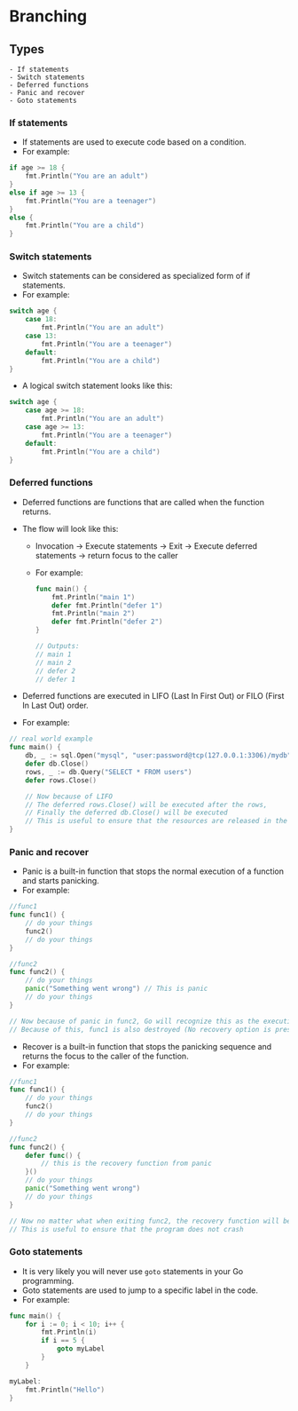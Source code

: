 # Branching

## Types

    - If statements
    - Switch statements
    - Deferred functions
    - Panic and recover
    - Goto statements

### If statements

- If statements are used to execute code based on a condition.
- For example:

```go
if age >= 18 {
    fmt.Println("You are an adult")
}
else if age >= 13 {
    fmt.Println("You are a teenager")
}
else {
    fmt.Println("You are a child")
}
```

### Switch statements

- Switch statements can be considered as specialized form of if statements.
- For example:

```go
switch age {
    case 18:
        fmt.Println("You are an adult")
    case 13:
        fmt.Println("You are a teenager")
    default:
        fmt.Println("You are a child")
}
```

- A logical switch statement looks like this:

```go
switch age {
    case age >= 18:
        fmt.Println("You are an adult")
    case age >= 13:
        fmt.Println("You are a teenager")
    default:
        fmt.Println("You are a child")
}
```

### Deferred functions

- Deferred functions are functions that are called when the function returns.
- The flow will look like this:

  - Invocation -> Execute statements -> Exit -> Execute deferred statements -> return focus to the caller
  - For example:

    ```go
    func main() {
        fmt.Println("main 1")
        defer fmt.Println("defer 1")
        fmt.Println("main 2")
        defer fmt.Println("defer 2")
    }

    // Outputs:
    // main 1
    // main 2
    // defer 2
    // defer 1
    ```

- Deferred functions are executed in LIFO (Last In First Out) or FILO (First In Last Out) order.
- For example:

```go
// real world example
func main() {
    db, _ := sql.Open("mysql", "user:password@tcp(127.0.0.1:3306)/mydb")
    defer db.Close()
    rows, _ := db.Query("SELECT * FROM users")
    defer rows.Close()

    // Now because of LIFO
    // The deferred rows.Close() will be executed after the rows,
    // Finally the deferred db.Close() will be executed
    // This is useful to ensure that the resources are released in the correct order
}
```

### Panic and recover

- Panic is a built-in function that stops the normal execution of a function and starts panicking.
- For example:

```go
//func1
func func1() {
    // do your things
    func2()
    // do your things
}

//func2
func func2() {
    // do your things
    panic("Something went wrong") // This is panic
    // do your things
}

// Now because of panic in func2, Go will recognize this as the executing environment is unstable, so Go destroys func2
// Because of this, func1 is also destroyed (No recovery option is present in func1)

```

- Recover is a built-in function that stops the panicking sequence and returns the focus to the caller of the function.
- For example:

```go
//func1
func func1() {
    // do your things
    func2()
    // do your things
}

//func2
func func2() {
    defer func() {
        // this is the recovery function from panic
    }()
    // do your things
    panic("Something went wrong")
    // do your things
}

// Now no matter what when exiting func2, the recovery function will be executed
// This is useful to ensure that the program does not crash
```

### Goto statements

- It is very likely you will never use `goto` statements in your Go programming.
- Goto statements are used to jump to a specific label in the code.
- For example:

```go
func main() {
	for i := 0; i < 10; i++ {
		fmt.Println(i)
		if i == 5 {
			goto myLabel
		}
	}

myLabel:
	fmt.Println("Hello")
}
```
